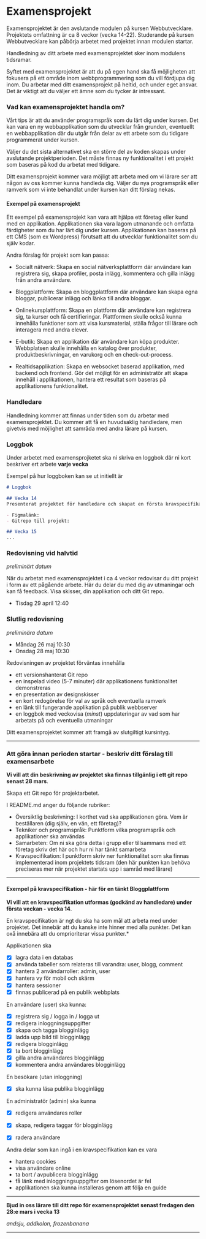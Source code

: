 # Examensprojekt

Examensprojektet är den avslutande modulen på kursen Webbutvecklare. Projektets omfattning är ca 8 veckor (vecka 14-22). Studerande på kursen Webbutvecklare kan påbörja arbetet med projektet innan modulen startar.

Handledning av ditt arbete med examensprojektet sker inom modulens tidsramar.

Syftet med examensprojektet är att du på egen hand ska få möjligheten att fokusera på ett område inom webbprogrammering som du vill fördjupa dig inom. Du arbetar med ditt examensprojekt på heltid, och under eget ansvar. Det är viktigt att du väljer ett ämne som du tycker är intressant.

### Vad kan examensprojektet handla om?

Vårt tips är att du använder programspråk som du lärt dig under kursen. Det kan vara en ny webbapplikation som du utvecklar från grunden, eventuellt en webbapplikation där du utgår från delar av ett arbete som du tidigare programmerat under kursen. 

Väljer du det sista alternativet ska en större del av koden skapas under avslutande projektperioden. Det måste finnas ny funktionalitet i ett projekt som baseras på kod du arbetat med tidigare.

Ditt examensprojekt kommer vara möjligt att arbeta med om vi lärare ser att någon av oss kommer kunna handleda dig. Väljer du nya programspråk eller ramverk som vi inte behandlat under kursen kan ditt förslag nekas.

#### Exempel på examensprojekt

Ett exempel på examensprojekt kan vara att hjälpa ett företag eller kund med en applikation. Applikationen ska vara lagom utmanande och omfatta färdigheter som du har lärt dig under kursen. Applikationen kan baseras på ett CMS (som ex Wordpress) förutsatt att du utvecklar funktionalitet som du själv kodar.  

Andra förslag för projekt som kan passa: 

- Socialt nätverk: Skapa en social nätverksplattform där användare kan registrera sig, skapa profiler, posta inlägg, kommentera och gilla inlägg från andra användare.

- Bloggplattform: Skapa en bloggplattform där användare kan skapa egna bloggar, publicerar inlägg och länka till andra bloggar.

- Onlinekursplattform: Skapa en plattform där användare kan registrera sig, ta kurser och få certifieringar. Plattformen skulle också kunna innehålla funktioner som att visa kursmaterial, ställa frågor till lärare och interagera med andra elever.

- E-butik: Skapa en applikation där användare kan köpa produkter. Webbplatsen skulle innehålla en katalog över produkter, produktbeskrivningar, en varukorg och en check-out-process.

- Realtidsapplikation: Skapa en websocket baserad applikation, med backend och frontend. Gör det möjligt för en administratör att skapa innehåll i applikationen, hantera ett resultat som baseras på applikationens funktionalitet. 

### Handledare

Handledning kommer att finnas under tiden som du arbetar med examensprojektet. Du kommer att få en huvudsaklig handledare, men givetvis med möjlighet att samråda med andra lärare på kursen.

### Loggbok

Under arbetet med examensprojketet ska ni skriva en loggbok där ni kort beskriver ert arbete **varje vecka**

Exempel på hur loggboken kan se ut initiellt är

```md
# Loggbok

## Vecka 14
Presenterat projektet för handledare och skapat en första kravspecifikation

- Figmalänk:
- Gitrepo till projekt:

## Vecka 15
...

```


### Redovisning vid halvtid 

*preliminärt datum*

När du arbetat med examensprojektet i ca 4 veckor redovisar du ditt projekt i form av ett pågående arbete. Här du delar du med dig av utmaningar och kan få feedback. Visa skisser, din applikation och ditt Git repo.  

- Tisdag 29 april 12:40

### Slutlig redovisning

*preliminära datum*

- Måndag 26 maj 10:30 
- Onsdag 28 maj 10:30

Redovisningen av projektet förväntas innehålla

- ett versionshanterat Git repo
- en inspelad video (5-7 minuter) där applikationens funktionalitet demonstreras
- en presentation av designskisser
- en kort redogörelse för val av språk och eventuella ramverk
- en länk till fungerande applikation på publik webbserver
- en loggbok med veckovisa (*minst*) uppdateringar av vad som har arbetats på och eventuella utmaningar


Ditt examensprojektet kommer att framgå av slutgiltigt kursintyg.

---

### Att göra innan perioden startar - beskriv ditt förslag till examensarbete 

**Vi vill att din beskrivning av projektet ska finnas tillgänlig i ett git repo senast 28 mars**. 

Skapa ett Git repo för projektarbetet. 

I README.md anger du följande rubriker:
- Översiktlig beskrivning: I korthet vad ska applikationen göra. Vem är beställaren (dig själv, en vän, ett företag)?
- Tekniker och programspråk: Punktform vilka programspråk och applikationer ska användas
- Samarbeten: Om ni ska göra detta i grupp eller tillsammans med ett företag skriv det här och hur ni har tänkt samarbeta
- Kravspecifikation: I punktform skriv ner funktionalitet som ska finnas implementerad inom projektets tidsram (den här punkten kan behöva preciseras mer när projektet startats upp i samråd med lärare)

---

#### Exempel på kravspecifikation - här för en tänkt Bloggplattform

**Vi vill att en kravspecifikation utformas (godkänd av handledare) under första veckan - vecka 14**. 

En kravspecifikation är ngt du ska ha som mål att arbeta med under projektet. Det innebär att du kanske inte hinner med alla punkter. Det kan oxå innebära att du omprioriterar vissa punkter.*      

Applikationen ska
- [x] lagra data i en databas
- [x] använda tabeller som relateras till varandra: user, blogg, comment
- [x] hantera 2 användarroller: admin, user
- [x] hantera vy för mobil och skärm
- [x] hantera sessioner 
- [x] finnas publicerad på en publik webbplats

En användare (user) ska kunna: 
- [x] registrera sig / logga in / logga ut
- [x] redigera inloggningsuppgifter
- [x] skapa och tagga blogginlägg
- [x] ladda upp bild till blogginlägg
- [x] redigera blogginlägg
- [x] ta bort blogginlägg
- [x] gilla andra användares blogginlägg
- [x] kommentera andra användares blogginlägg

En besökare (utan inloggning)
- [x] ska kunna läsa publika blogginlägg 

En administratör (admin) ska kunna
- [x] redigera användares roller
- [x] skapa, redigera taggar för blogginlägg
- [x] radera användare


Andra delar som kan ingå i en kravspecifikation kan ex vara
- hantera cookies
- visa användare online
- ta bort / avpublicera blogginlägg
- få länk med inloggningsuppgifter om lösenordet är fel
- applikationen ska kunna installeras genom att följa en guide

---

**Bjud in oss lärare till ditt repo för examensprojektet senast fredagen den 28:e mars i vecka 13**

*andsju, addkolon, frozenbanana*

---
